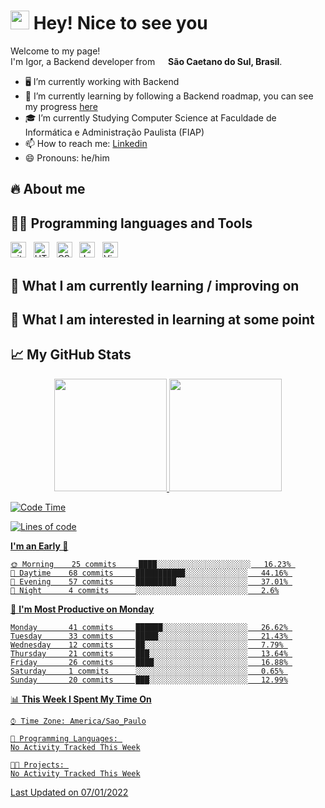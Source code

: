 <h1> <img src="https://emojis.slackmojis.com/emojis/images/1531849430/4246/blob-sunglasses.gif?1531849430" width="30"/> Hey! Nice to see you </h1>

<div>
  <p>
    Welcome to my page!
    </br>
    I'm Igor, a Backend developer from <img src="https://cdn-icons-png.flaticon.com/512/299/299693.png" width="13"/> <b>São Caetano do Sul, Brasil</b>.
  </p>
</div>

- 🖥 I’m currently working with Backend
- 🌱 I’m currently learning by following a Backend roadmap, you can see my progress <a href="https://github.com/ilgarcia/Learning-Backend">here</a> 
- 🎓 I’m currently Studying Computer Science at Faculdade de Informática e Administração Paulista (FIAP) 
- 📫 How to reach me: <a href="https://github.com/ilgarcia/Learning-Backend">Linkedin</a>
- 😄 Pronouns: he/him

## 🔥 About me

<!-- Badges -->
<!-- https://javascript.plainenglish.io/how-to-make-custom-language-badges-for-your-profile-using-shields-io-d2aeaf016b6b -->

## 👨‍💻 Programming languages and Tools

[<img src="https://img.shields.io/badge/git-282C34?logo=git&logoColor=F05032" alt="git logo" title="git" height="25" />][tech_tools_anchor]
&nbsp;
[<img src="https://img.shields.io/badge/HTML5-282C34?logo=html5&logoColor=E34F26" alt="HTML5 logo" title="HTML5" height="25" />][tech_tools_anchor]
&nbsp;
[<img src="https://img.shields.io/badge/CSS3-282C34?logo=css3&logoColor=1572B6" alt="CSS3 logo" title="CSS3" height="25" />][tech_tools_anchor]
&nbsp;
[<img src="https://img.shields.io/badge/JavaScript-282C34?logo=javascript&logoColor=F7DF1E" alt="JavaScript logo" title="JavaScript" height="25" />][tech_tools_anchor]
&nbsp;
[<img src="https://img.shields.io/badge/VS%20Code-282C34?logo=visual-studio-code&logoColor=007ACC" alt="Visual Studio Code logo" title="Visual Studio Code" height="25" />][tech_tools_anchor]
&nbsp;

## 📖  What I am currently learning / improving on

## 👾  What I am interested in learning at some point

[tech_tools_anchor]: #Hi--
[learning_now_anchor]: #learning-now
[learning_next_anchor]: #learning-next

## 📈 My GitHub Stats
<div align="center">
  <a href="https://github.com/ilgarcia">  
  <img height="180em" src="https://github-readme-stats.vercel.app/api?username=ilgarcia&show_icons=true&theme=react&include_all_commits=true&count_private=true"/>
  <img height="180em" src="https://github-readme-stats.vercel.app/api/top-langs/?username=ilgarcia&layout=compact&langs_count=7&theme=react"/>
</div>

<!--START_SECTION:waka-->
![Code Time](http://img.shields.io/badge/Code%20Time-4%20mins-blue)

![Lines of code](https://img.shields.io/badge/From%20Hello%20World%20I%27ve%20Written-314%20Thousand%20lines%20of%20code-blue)

**I'm an Early 🐤** 

```text
🌞 Morning    25 commits     ████░░░░░░░░░░░░░░░░░░░░░   16.23% 
🌆 Daytime    68 commits     ███████████░░░░░░░░░░░░░░   44.16% 
🌃 Evening    57 commits     █████████░░░░░░░░░░░░░░░░   37.01% 
🌙 Night      4 commits      ░░░░░░░░░░░░░░░░░░░░░░░░░   2.6%

```
📅 **I'm Most Productive on Monday** 

```text
Monday       41 commits     ██████░░░░░░░░░░░░░░░░░░░   26.62% 
Tuesday      33 commits     █████░░░░░░░░░░░░░░░░░░░░   21.43% 
Wednesday    12 commits     ██░░░░░░░░░░░░░░░░░░░░░░░   7.79% 
Thursday     21 commits     ███░░░░░░░░░░░░░░░░░░░░░░   13.64% 
Friday       26 commits     ████░░░░░░░░░░░░░░░░░░░░░   16.88% 
Saturday     1 commits      ░░░░░░░░░░░░░░░░░░░░░░░░░   0.65% 
Sunday       20 commits     ███░░░░░░░░░░░░░░░░░░░░░░   12.99%

```


📊 **This Week I Spent My Time On** 

```text
⌚︎ Time Zone: America/Sao_Paulo

💬 Programming Languages: 
No Activity Tracked This Week

🐱‍💻 Projects: 
No Activity Tracked This Week

```


 Last Updated on 07/01/2022
<!--END_SECTION:waka-->
  
